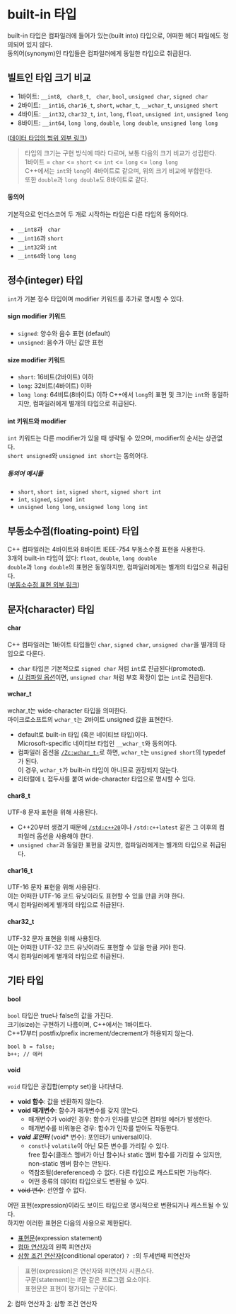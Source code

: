 # built-in 타입
built-in 타입은 컴파일러에 들어가 있는(built into) 타입으로, 어떠한 헤더 파일에도 정의되어 있지 않다.  
동의어(synonym)인 타입들은 컴파일러에게 동일한 타입으로 취급된다.
## 빌트인 타입 크기 비교
- 1바이트: `__int8`, &nbsp; `char8_t`, &nbsp; `char`, `bool`, `unsigned char`, `signed char`
- 2바이트: `__int16`, `char16_t`, `short`, `wchar_t`, `__wchar_t`, `unsigned short`
- 4바이트: `__int32`, `char32_t`, `int`, `long`, `float`, `unsigned int`, `unsigned long`
- 8바이트: `__int64`, `long long`, `double`, `long double`, `unsigned long long`

([데이터 타입의 범위 외부 링크][1])

> 타입의 크기는 구현 방식에 따라 다르며, 보통 다음의 크기 비교가 성립한다.  
> 1바이트 = `char` <= `short` <= `int` <= `long` <= `long long`  
> C++에서는 `int`와 `long`이 4바이트로 같으며, 위의 크기 비교에 부합한다.  
> 또한 `double`과 `long double`도 8바이트로 같다.
#### 동의어
기본적으로 언더스코어 두 개로 시작하는 타입은 다른 타입의 동의어다.
- `__int8`과 &nbsp; `char`
- `__int16`과 `short`
- `__int32`와 `int`
- `__int64`와 `long long`

## 정수(integer) 타입
`int`가 기본 정수 타입이며 modifier 키워드를 추가로 명시할 수 있다.
#### sign modifier 키워드
- `signed`: 양수와 음수 표현 (default)
- `unsigned`: 음수가 아닌 값만 표현
#### size modifier 키워드
- `short`: 16비트(2바이트) 이하
- `long`: 32비트(4바이트) 이하
- `long long`: 64비트(8바이트) 이하
C++에서 `long`의 표현 및 크기는 `int`와 동일하지만, 컴파일러에게 별개의 타입으로 취급된다.
#### int 키워드와 modifier
`int` 키워드는 다른 modifier가 있을 때 생략될 수 있으며, modifier의 순서는 상관없다.  
`short unsigned`와 `unsigned int short`는 동의어다.  
##### 동의어 예시들
- `short`, `short int`, `signed short`, `signed short int`
- `int`, `signed`, `signed int`
- `unsigned long long`, `unsigned long long int`

## 부동소수점(floating-point) 타입
C++ 컴파일러는 4바이트와 8바이트 IEEE-754 부동소수점 표현을 사용한다.  
3개의 built-in 타입이 있다: `float`, `double`, `long double`  
`double`과 `long double`의 표현은 동일하지만, 컴파일러에게는 별개의 타입으로 취급된다.  
([부동소수점 표현 외부 링크][2])

## 문자(character) 타입
#### char
C++ 컴파일러는 1바이트 타입들인 `char`, `signed char`, `unsigned char`을 별개의 타입으로 다룬다.
- `char` 타입은 기본적으로 `signed char` 처럼 `int`로 진급된다(promoted).
- [/J 컴파일 옵션][3]이면, `unsigned char` 처럼 부호 확장이 없는 `int`로 진급된다.
#### wchar_t
wchar_t는 wide-character 타입을 의미한다.   
마이크로소프트의 `wchar_t`는 2바이트 unsigned 값을 표현한다.
- default로 built-in 타입 (혹은 네이티브 타입)이다.  
Microsoft-specific 네이티브 타입인 `__wchar_t`와 동의어다.
- 컴파일러 옵션을 [`/Zc:wchar_t-`][4]로 하면, `wchar_t`는 `unsigned short`의 typedef가 된다.  
이 경우, `wchar_t`가 built-in 타입이 아니므로 권장되지 않는다.
- 리터럴에 `L` 접두사를 붙여 wide-character 타입으로 명시할 수 있다.
#### char8_t
UTF-8 문자 표현을 위해 사용된다.
- C++20부터 생겼기 때문에 [`/std:c++20`][4]이나 `/std:c++latest` 같은 그 이후의 컴파일러 옵션을 사용해야 한다.
- `unsigned char`과 동일한 표현을 갖지만, 컴파일러에게는 별개의 타입으로 취급된다.
#### char16_t
UTF-16 문자 표현을 위해 사용된다.  
이는 어떠한 UTF-16 코드 유닛이라도 표현할 수 있을 만큼 커야 한다.  
역시 컴파일러에게 별개의 타입으로 취급된다.
#### char32_t
UTF-32 문자 표현을 위해 사용된다.  
이는 어떠한 UTF-32 코드 유닛이라도 표현할 수 있을 만큼 커야 한다.  
역시 컴파일러에게 별개의 타입으로 취급된다.



## 기타 타입
#### bool
`bool` 타입은 true나 false의 값을 가진다.  
크기(size)는 구현하기 나름이며, C++에서는 1바이트다.  
C++17부터 postfix/prefix increment/decrement가 허용되지 않는다.  
```
bool b = false;
b++; // 에러
```
#### void
`void` 타입은 공집합(empty set)을 나타낸다.  
- **void 함수**: 값을 반환하지 않는다.
- **void 매개변수**: 함수가 매개변수를 갖지 않는다.
  - 매개변수가 void인 경우: 함수가 인자를 받으면 컴파일 에러가 발생한다.
  - 매개변수를 비워놓은 경우: 함수가 인자를 받아도 작동한다.
- ***void 포인터*** (void* 변수): 포인터가 universal이다.
  - `const`나 `volatile`이 아닌 모든 변수를 가리킬 수 있다.  
  free 함수(클래스 멤버가 아닌 함수)나 static 멤버 함수를 가리킬 수 있지만, non-static 멤버 함수는 안된다.
  - 역참조될(dereferenced) 수 없다. 다른 타입으로 캐스트되면 가능하다.
  - 어떤 종류의 데이터 타입으로도 변환될 수 있다.
- ~~void 변수~~: 선언할 수 없다.

어떤 표현(expression)이라도 보이드 타입으로 명시적으로 변환되거나 캐스트될 수 있다.  
하지만 이러한 표현은 다음의 사용으로 제한된다.
- [표현문][1](expression statement)
- [컴마 연산자][2]의 왼쪽 피연산자
- [삼항 조건 연산자][3](conditional operator) `? :`의 두세번째 피연산자
> 표현(expression)은 연산자와 피연산자 시퀀스다.  
> 구문(statement)는 if문 같은 프로그램 요소이다.  
> 표현문은 표현이 평가되는 구문이다.


[1]: https://docs.microsoft.com/en-us/cpp/cpp/data-type-ranges?view=msvc-170
[2]: https://docs.microsoft.com/en-us/cpp/build/ieee-floating-point-representation?view=msvc-170
[3]: https://github.com/ipari3/cpp/blob/main/theoretical/Compiler%20Options.md#j
[4]: https://github.com/ipari3/cpp/blob/main/theoretical/Compiler%20Options.md#zcwchar_t




[1]: 표현문
[2]: 컴마 연산자
[3]: 삼항 조건 연산자

